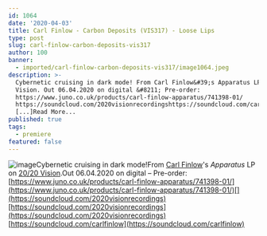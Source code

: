 ```yaml
---
id: 1064
date: '2020-04-03'
title: Carl Finlow - Carbon Deposits (VIS317) - Loose Lips
type: post
slug: carl-finlow-carbon-deposits-vis317
author: 100
banner:
  - imported/carl-finlow-carbon-deposits-vis317/image1064.jpeg
description: >-
  Cybernetic cruising in dark mode! From Carl Finlow&#39;s Apparatus LP on 20/20
  Vision. Out 06.04.2020 on digital &#8211; Pre-order:
  https://www.juno.co.uk/products/carl-finlow-apparatus/741398-01/
  https://soundcloud.com/2020visionrecordingshttps://soundcloud.com/carlfinlow
  [...]Read More...
published: true
tags:
  - premiere
featured: false
---
```

![image](../imported/carl-finlow-carbon-deposits-vis317/image1064.jpeg)Cybernetic cruising in dark mode!From [Carl Finlow](https://www.2020recordings.com/carlfinlow-random-factor)'s _Apparatus_ LP on [20/20 Vision](https://www.2020recordings.com/).Out 06.04.2020 on digital – Pre-order: [](https://www.juno.co.uk/products/carl-finlow-apparatus/741398-01/)[https://www.juno.co.uk/products/carl-finlow-apparatus/741398-01/](https://www.juno.co.uk/products/carl-finlow-apparatus/741398-01/)[](https://soundcloud.com/2020visionrecordings)[https://soundcloud.com/2020visionrecordings](https://soundcloud.com/2020visionrecordings)  
[](https://soundcloud.com/carlfinlow)[https://soundcloud.com/carlfinlow](https://soundcloud.com/carlfinlow)